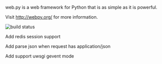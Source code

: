 web.py is a web framework for Python that is as simple as it is powerful.

Visit http://webpy.org/ for more information.

![build status](https://secure.travis-ci.org/webpy/webpy.png?branch=master)

Add redis session support

Add parse json when request has application/json

Add support uwsgi gevent mode




